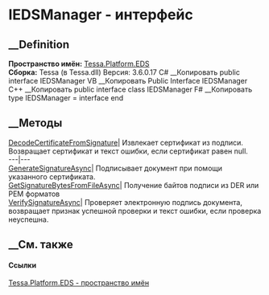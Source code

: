 # IEDSManager - интерфейс
##  __Definition
 **Пространство имён:** [Tessa.Platform.EDS](N_Tessa_Platform_EDS.htm)  
 **Сборка:** Tessa (в Tessa.dll) Версия: 3.6.0.17
C# __Копировать
     public interface IEDSManager
VB __Копировать
     Public Interface IEDSManager
C++ __Копировать
     public interface class IEDSManager
F# __Копировать
     type IEDSManager = interface end
##  __Методы
[DecodeCertificateFromSignature](M_Tessa_Platform_EDS_IEDSManager_DecodeCertificateFromSignature.htm)|
Извлекает сертификат из подписи. Возвращает сертификат и текст ошибки, если
сертификат равен null.  
---|---  
[GenerateSignatureAsync](M_Tessa_Platform_EDS_IEDSManager_GenerateSignatureAsync.htm)|
Подписывает документ при помощи указанного сертификата.  
[GetSignatureBytesFromFileAsync](M_Tessa_Platform_EDS_IEDSManager_GetSignatureBytesFromFileAsync.htm)|
Получение байтов подписи из DER или PEM форматов  
[VerifySignatureAsync](M_Tessa_Platform_EDS_IEDSManager_VerifySignatureAsync.htm)|
Проверяет электронную подпись документа, возвращает признак успешной проверки
и текст ошибки, если проверка неуспешна.  
## __См. также
#### Ссылки
[Tessa.Platform.EDS - пространство имён](N_Tessa_Platform_EDS.htm)
